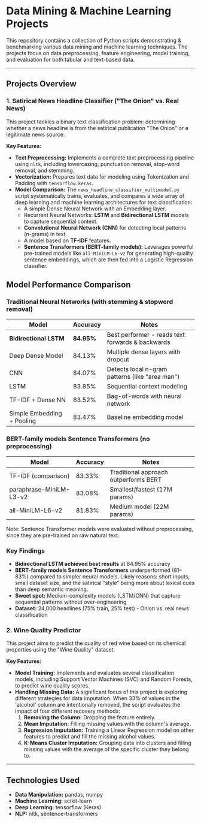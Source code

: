# Data Mining & Machine Learning Projects

This repository contains a collection of Python scripts demonstrating & benchmarking various data mining and machine learning techniques. The projects focus on data preprocessing, feature engineering, model training, and evaluation for both tabular and text-based data.

---

## Projects Overview

### 1. Satirical News Headline Classifier ("The Onion" vs. Real News)

This project tackles a binary text classification problem: determining whether a news headline is from the satirical publication "The Onion" or a legitimate news source.

**Key Features:**

- **Text Preprocessing:** Implements a complete text preprocessing pipeline using `nltk`, including lowercasing, punctuation removal, stop-word removal, and stemming.
- **Vectorization:** Prepares text data for modeling using Tokenization and Padding with `tensorflow.keras`.
- **Model Comparison:** The `news_headline_classifier_multimodel.py` script systematically trains, evaluates, and compares a wide array of deep learning and machine learning architectures for text classification:
  - A simple Dense Neural Network with an Embedding layer.
  - Recurrent Neural Networks: **LSTM** and **Bidirectional LSTM** models to capture sequential context.
  - **Convolutional Neural Network (CNN)** for detecting local patterns (n-grams) in text.
  - A model based on **TF-IDF** features.
  - **Sentence Transformers (BERT-family models):** Leverages powerful pre-trained models like `all-MiniLM-L6-v2` for generating high-quality sentence embeddings, which are then fed into a Logistic Regression classifier.

## Model Performance Comparison

### Traditional Neural Networks (with stemming & stopword removal)

| Model                      | Accuracy   | Notes                                            |
| -------------------------- | ---------- | ------------------------------------------------ |
| **Bidirectional LSTM**     | **84.95%** | Best performer - reads text forwards & backwards |
| Deep Dense Model           | 84.13%     | Multiple dense layers with dropout               |
| CNN                        | 84.07%     | Detects local n-gram patterns (like "area man")  |
| LSTM                       | 83.85%     | Sequential context modeling                      |
| TF-IDF + Dense NN          | 83.52%     | Bag-of-words with neural network                 |
| Simple Embedding + Pooling | 83.47%     | Baseline embedding model                         |

### BERT-family models Sentence Transformers (no preprocessing)

| Model                   | Accuracy | Notes                                 |
| ----------------------- | -------- | ------------------------------------- |
| TF-IDF (comparison)     | 83.33%   | Traditional approach outperforms BERT |
| paraphrase-MiniLM-L3-v2 | 83.08%   | Smallest/fastest (17M params)         |
| all-MiniLM-L6-v2        | 81.83%   | Medium model (22M params)             |

Note: Sentence Transformer models were evaluated without preprocessing, since they are pre-trained on raw natural text.

### Key Findings

- **Bidirectional LSTM achieved best results** at 84.95% accuracy
- **BERT-family models Sentence Transformers** underperformed (81–83%) compared to simpler neural models. Likely reasons: short inputs, small dataset size, and the satirical “style” being more about lexical cues than deep semantic meaning.
- **Sweet spot:** Medium-complexity models (LSTM/CNN) that capture sequential patterns without over-engineering
- **Dataset:** 24,000 headlines (75% train, 25% test) - Onion vs. real news classification

### 2. Wine Quality Predictor

This project aims to predict the quality of red wine based on its chemical properties using the "Wine Quality" dataset.

**Key Features:**

- **Model Training:** Implements and evaluates several classification models, including Support Vector Machines (SVC) and Random Forests, to predict wine quality scores.
- **Handling Missing Data:** A significant focus of this project is exploring different strategies for data imputation. When 33% of values in the 'alcohol' column are intentionally removed, the script evaluates the impact of four different recovery methods:
  1.  **Removing the Column:** Dropping the feature entirely.
  2.  **Mean Imputation:** Filling missing values with the column's average.
  3.  **Regression Imputation:** Training a Linear Regression model on other features to predict and fill the missing alcohol values.
  4.  **K-Means Cluster Imputation:** Grouping data into clusters and filling missing values with the average of the specific cluster they belong to.

---

## Technologies Used

- **Data Manipulation:** pandas, numpy
- **Machine Learning:** scikit-learn
- **Deep Learning:** tensorflow (Keras)
- **NLP:** nltk, sentence-transformers
